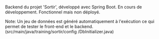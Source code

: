 Backend du projet 'Sortir', développé avec Spring Boot. 
En cours de développement. Fonctionnel mais non déployé.

Note: Un jeu de données est généré automatiquement à l'exécution ce qui permet de tester le front-end et le backend. (src/main/java/training/sortir/config
/DbInitializer.java)
